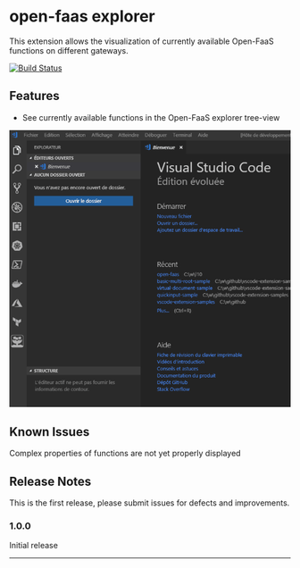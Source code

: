 # open-faas explorer

This extension allows the visualization of currently available Open-FaaS functions on different gateways.

[![Build Status](https://10lab.visualstudio.com/vscode-open-faas-explorer/_apis/build/status/efog.vscode-open-faas-explorer?branchName=master)](https://10lab.visualstudio.com/vscode-open-faas-explorer/_build/latest?definitionId=29&branchName=master)

## Features

- See currently available functions in the Open-FaaS explorer tree-view

![Main Feature](media/demo.gif)

## Known Issues

Complex properties of functions are not yet properly displayed

## Release Notes

This is the first release, please submit issues for defects and improvements.

### 1.0.0

Initial release

-----------------------------------------------------------------------------------------------------------

